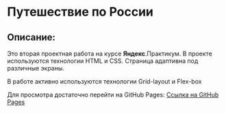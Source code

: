 # Путешествие по России

## Описание:
Это вторая проектная работа на курсе **Яндекс**.Практикум.
В проекте используются технологии HTML и CSS. Страница адаптивна под различные экраны.

В работе активно используются технологии Grid-layout и Flex-box

Для просмотра достаточно перейти на GitHub Pages:
[Ссылка на GitHub Pages](https://zhukek.github.io/russian-travel/index.html)
